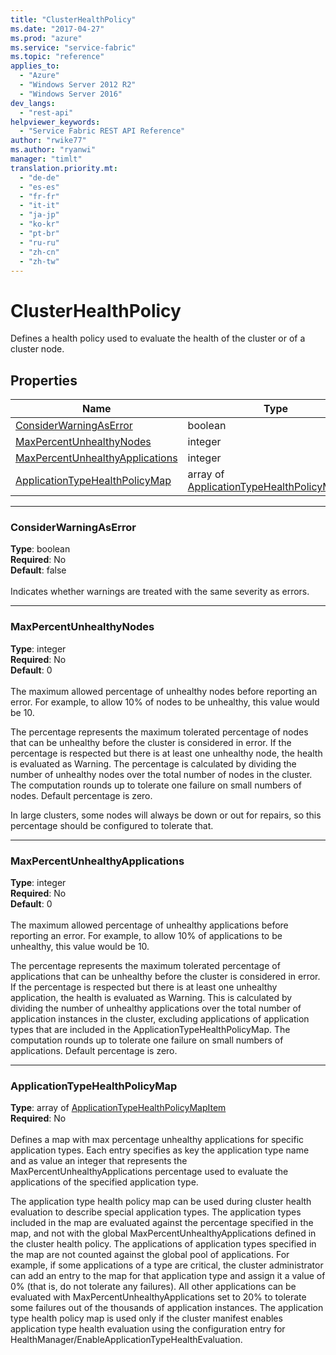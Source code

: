 ```yaml
---
title: "ClusterHealthPolicy"
ms.date: "2017-04-27"
ms.prod: "azure"
ms.service: "service-fabric"
ms.topic: "reference"
applies_to: 
  - "Azure"
  - "Windows Server 2012 R2"
  - "Windows Server 2016"
dev_langs: 
  - "rest-api"
helpviewer_keywords: 
  - "Service Fabric REST API Reference"
author: "rwike77"
ms.author: "ryanwi"
manager: "timlt"
translation.priority.mt: 
  - "de-de"
  - "es-es"
  - "fr-fr"
  - "it-it"
  - "ja-jp"
  - "ko-kr"
  - "pt-br"
  - "ru-ru"
  - "zh-cn"
  - "zh-tw"
---
```

# ClusterHealthPolicy

Defines a health policy used to evaluate the health of the cluster or of a cluster node.


## Properties
| Name | Type | Required |
| --- | --- | --- |
| [ConsiderWarningAsError](#considerwarningaserror) | boolean | No |
| [MaxPercentUnhealthyNodes](#maxpercentunhealthynodes) | integer | No |
| [MaxPercentUnhealthyApplications](#maxpercentunhealthyapplications) | integer | No |
| [ApplicationTypeHealthPolicyMap](#applicationtypehealthpolicymap) | array of [ApplicationTypeHealthPolicyMapItem](model-ApplicationTypeHealthPolicyMapItem.md) | No |

____
### ConsiderWarningAsError
__Type__: boolean <br/>
__Required__: No<br/>
__Default__: false <br/>
<br/>
Indicates whether warnings are treated with the same severity as errors.

____
### MaxPercentUnhealthyNodes
__Type__: integer <br/>
__Required__: No<br/>
__Default__: 0 <br/>
<br/>
The maximum allowed percentage of unhealthy nodes before reporting an error. For example, to allow 10% of nodes to be unhealthy, this value would be 10. 

The percentage represents the maximum tolerated percentage of nodes that can be unhealthy before the cluster is considered in error.
If the percentage is respected but there is at least one unhealthy node, the health is evaluated as Warning.
The percentage is calculated by dividing the number of unhealthy nodes over the total number of nodes in the cluster.
The computation rounds up to tolerate one failure on small numbers of nodes. Default percentage is zero. 

In large clusters, some nodes will always be down or out for repairs, so this percentage should be configured to tolerate that.


____
### MaxPercentUnhealthyApplications
__Type__: integer <br/>
__Required__: No<br/>
__Default__: 0 <br/>
<br/>
The maximum allowed percentage of unhealthy applications before reporting an error. For example, to allow 10% of applications to be unhealthy, this value would be 10. 

The percentage represents the maximum tolerated percentage of applications that can be unhealthy before the cluster is considered in error.
If the percentage is respected but there is at least one unhealthy application, the health is evaluated as Warning.
This is calculated by dividing the number of unhealthy applications over the total number of application instances in the cluster, excluding applications of application types that are included in the ApplicationTypeHealthPolicyMap.
The computation rounds up to tolerate one failure on small numbers of applications. Default percentage is zero.


____
### ApplicationTypeHealthPolicyMap
__Type__: array of [ApplicationTypeHealthPolicyMapItem](model-ApplicationTypeHealthPolicyMapItem.md) <br/>
__Required__: No<br/>
<br/>
Defines a map with max percentage unhealthy applications for specific application types.
Each entry specifies as key the application type name and as value an integer that represents the MaxPercentUnhealthyApplications percentage used to evaluate the applications of the specified application type.

The application type health policy map can be used during cluster health evaluation to describe special application types.
The application types included in the map are evaluated against the percentage specified in the map, and not with the global MaxPercentUnhealthyApplications defined in the cluster health policy.
The applications of application types specified in the map are not counted against the global pool of applications.
For example, if some applications of a type are critical, the cluster administrator can add an entry to the map for that application type
and assign it a value of 0% (that is, do not tolerate any failures).
All other applications can be evaluated with MaxPercentUnhealthyApplications set to 20% to tolerate some failures out of the thousands of application instances.
The application type health policy map is used only if the cluster manifest enables application type health evaluation using the configuration entry for HealthManager/EnableApplicationTypeHealthEvaluation.

